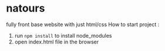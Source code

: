 # natours
fully front base website with just html/css
How to start project :
1. run  <code>npm install</code> to install node_modules
2. open index.html file in the browser
